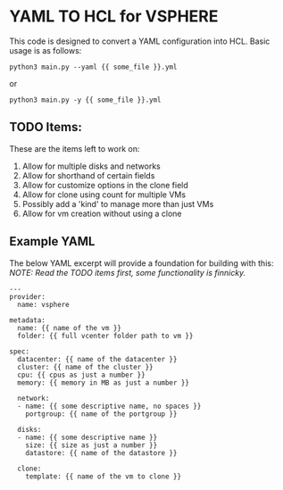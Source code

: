 # YAML TO HCL for VSPHERE
This code is designed to convert a YAML configuration into HCL.
Basic usage is as follows:
```
python3 main.py --yaml {{ some_file }}.yml
```
or
```
python3 main.py -y {{ some_file }}.yml
```

## TODO Items:
These are the items left to work on:
1. Allow for multiple disks and networks
2. Allow for shorthand of certain fields
3. Allow for customize options in the clone field
4. Allow for clone using count for multiple VMs
5. Possibly add a 'kind' to manage more than just VMs
6. Allow for vm creation without using a clone

## Example YAML
The below YAML excerpt will provide a foundation for building with this:
_NOTE: Read the TODO items first, some functionality is finnicky._

```
---
provider: 
  name: vsphere

metadata:
  name: {{ name of the vm }}
  folder: {{ full vcenter folder path to vm }}

spec:
  datacenter: {{ name of the datacenter }}
  cluster: {{ name of the cluster }}
  cpu: {{ cpus as just a number }}
  memory: {{ memory in MB as just a number }}

  network:
  - name: {{ some descriptive name, no spaces }}
    portgroup: {{ name of the portgroup }}

  disks:
  - name: {{ some descriptive name }}
    size: {{ size as just a number }}
    datastore: {{ name of the datastore }}

  clone:
    template: {{ name of the vm to clone }}
```